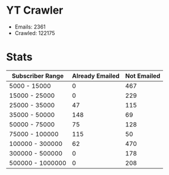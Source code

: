 # YT Crawler
- Emails: 2361
- Crawled: 122175

# Stats
| Subscriber Range  | Already Emailed | Not Emailed |
|-------|-------|-------|
| 5000 - 15000 | 0 | 467 |
| 15000 - 25000 | 0 | 229 |
| 25000 - 35000 | 47 | 115 |
| 35000 - 50000 | 148 | 69 |
| 50000 - 75000 | 75 | 128 |
| 75000 - 100000 | 115 | 50 |
| 100000 - 300000 | 62 | 470 |
| 300000 - 500000 | 0 | 178 |
| 500000 - 1000000 | 0 | 208 |
